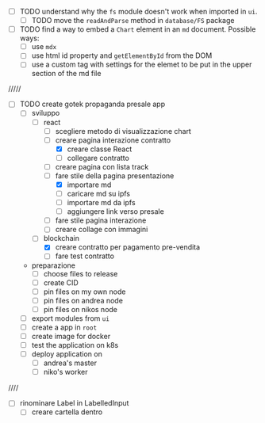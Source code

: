 - [ ] TODO understand why the `fs` module doesn't work when
      imported in `ui`.
  - [ ] TODO move the `readAndParse` method in `database/FS` package
- [ ] TODO find a way to embed a `Chart` element in an `md`
      document. Possible ways:
  - [ ] use `mdx`
  - [ ] use html id property and `getElementById` from the DOM
  - [ ] use a custom tag with settings for the elemet to be put
        in the upper section of the md file

/////

- [ ] TODO create gotek propaganda presale app
  - [ ] sviluppo
    - [ ] react
      - [ ] scegliere metodo di visualizzazione chart
      - [ ] creare pagina interazione contratto
        - [x] creare classe React
        - [ ] collegare contratto
      - [ ] creare pagina con lista track
      - [ ] fare stile della pagina presentazione
        - [x] importare md
        - [ ] caricare md su ipfs
        - [ ] importare md da ipfs
        - [ ] aggiungere link verso presale
      - [ ] fare stile pagina interazione
      - [ ] creare collage con immagini
    - [ ] blockchain
      - [x] creare contratto per pagamento pre-vendita
      - [ ] fare test contratto
  - preparazione
    - [ ] choose files to release
    - [ ] create CID
    - [ ] pin files on my own node
    - [ ] pin files on andrea node
    - [ ] pin files on nikos node
  - [ ] export modules from `ui`
  - [ ] create a app in `root`
  - [ ] create image for docker
  - [ ] test the application on k8s
  - [ ] deploy application on
    - [ ] andrea's master
    - [ ] niko's worker

////

- [ ] rinominare Label in LabelledInput
  - [ ] creare cartella dentro
